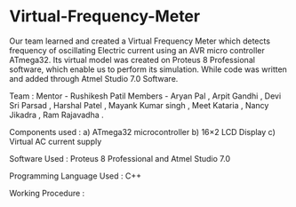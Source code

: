 # Virtual-Frequency-Meter

Our team learned and created a Virtual Frequency Meter which detects frequency of 
oscillating Electric current using an AVR micro controller ATmega32.
Its virtual model was created on Proteus 8 Professional software, which enable us 
to perform its simulation. While code was written and added through Atmel Studio 7.0 Software.

Team : Mentor - Rushikesh Patil
       Members - Aryan Pal , Arpit Gandhi , Devi Sri Parsad , Harshal Patel , Mayank Kumar singh ,
                 Meet Kataria , Nancy Jikadra , Ram Rajavadha .

Components used : a) ATmega32 microcontroller  b) 16×2 LCD Display  c) Virtual AC current supply

Software Used : Proteus 8 Professional  and  Atmel Studio 7.0

Programming Language Used : C++

Working Procedure :
